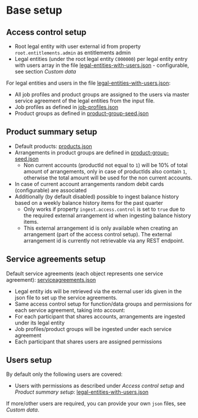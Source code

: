 # Base setup

## Access control setup
- Root legal entity with user external id from property `root.entitlements.admin` as entitlements admin
- Legal entities (under the root legal entity `C000000`) per legal entity entry with users array in the file [legal-entities-with-users.json](../src/main/resources/data/legal-entities-with-users.json) - configurable, see section *Custom data*

For legal entities and users in the file [legal-entities-with-users.json](../src/main/resources/data/legal-entities-with-users.json):
- All job profiles and product groups are assigned to the users via master service agreement of the legal entities from the input file.
- Job profiles as defined in [job-profiles.json](../src/main/resources/data/job-profiles.json)
- Product groups as defined in [product-group-seed.json](../src/main/resources/data/seed/product-group-seed.json)

## Product summary setup
- Default products: [products.json](../src/main/resources/data/products.json)
- Arrangements in product groups are defined in [product-group-seed.json](../src/main/resources/data/seed/product-group-seed.json)
    - Non current accounts (productId not equal to `1`) will be 10% of total amount of arrangements, only in case of productIds also contain `1`, otherwise the total amount will be used for the non current accounts.
- In case of current account arrangements random debit cards (configurable) are associated
- Additionally (by default disabled) possible to ingest balance history based on a weekly balance history items for the past quarter
    - Only works if property `ingest.access.control` is set to `true` due to the required external arrangement id when ingesting balance history items.
    - This external arrangement id is only available when creating an arrangement (part of the access control setup). The external arrangement id is currently not retrievable via any REST endpoint.

## Service agreements setup
Default service agreements (each object represents one service agreement): [serviceagreements.json](../src/main/resources/data/serviceagreements.json)
- Legal entity ids will be retrieved via the external user ids given in the json file to set up the service agreements.
- Same access control setup for function/data groups and permissions for each service agreement, taking into account:
- For each participant that shares accounts, arrangements are ingested under its legal entity
- Job profiles/product groups will be ingested under each service agreement
- Each participant that shares users are assigned permissions

## Users setup
By default only the following users are covered:
- Users with permissions as described under *Access control setup* and *Product summary setup*: [legal-entities-with-users.json](../src/main/resources/data/legal-entities-with-users.json)

If more/other users are required, you can provide your own `json` files, see *Custom data*.
